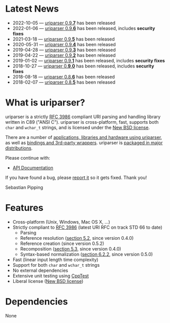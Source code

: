 <!--
.. title: Welcome to uriparser!
.. slug: index
.. date: 2022-10-05 16:51:00 UTC+2
.. tags:
.. category:
.. link:
.. description:
.. type: text
-->

# Latest News

* 2022-10-05 —
  [uriparser 0.9.**7**](https://github.com/uriparser/uriparser/blob/uriparser-0.9.7/ChangeLog)
  has been released
* 2022-01-06 —
  [uriparser 0.9.**6**](https://github.com/uriparser/uriparser/blob/uriparser-0.9.6/ChangeLog)
  has been released, includes **security fixes**
* 2021-03-18 —
  [uriparser 0.9.**5**](https://github.com/uriparser/uriparser/blob/uriparser-0.9.5/ChangeLog)
  has been released
* 2020-05-31 —
  [uriparser 0.9.**4**](https://github.com/uriparser/uriparser/blob/uriparser-0.9.4/ChangeLog)
  has been released
* 2019-04-28 —
  [uriparser 0.9.**3**](https://github.com/uriparser/uriparser/blob/uriparser-0.9.3/ChangeLog)
  has been released
* 2019-04-22 —
  [uriparser 0.9.**2**](https://github.com/uriparser/uriparser/blob/uriparser-0.9.2/ChangeLog)
  has been released
* 2019-01-02 —
  [uriparser 0.9.**1**](https://github.com/uriparser/uriparser/blob/uriparser-0.9.1/ChangeLog)
  has been released, includes **security fixes**
* 2018-10-27 —
  [uriparser 0.**9**.**0**](https://github.com/uriparser/uriparser/blob/uriparser-0.9.0/ChangeLog)
  has been released, includes **security fixes**
* 2018-08-18 —
  [uriparser 0.8.**6**](https://github.com/uriparser/uriparser/blob/uriparser-0.8.6/ChangeLog)
  has been released
* 2018-02-07 —
  [uriparser 0.8.**5**](https://github.com/uriparser/uriparser/blob/uriparser-0.8.5/ChangeLog)
  has been released


# What is uriparser?

uriparser is a
strictly [RFC 3986](http://tools.ietf.org/html/rfc3986) compliant
URI parsing and handling library
written in C89 ("ANSI C").
uriparser is cross-platform,
fast,
supports both `char` and `wchar_t` strings, and
is licensed under the [New BSD license](https://github.com/uriparser/uriparser/blob/master/COPYING).

There are a number of [applications, libraries and hardware using uriparser](doc/users/),
as well as [bindings and 3rd-party wrappers](doc/bindings/).
uriparser is [packaged in major distributions](doc/packages/).


Please continue with:

* [API Documentation](doc/api/latest/)


If you have found a bug,
please [report it](https://github.com/uriparser/uriparser/issues)
so it gets fixed.
Thank you!

Sebastian Pipping


# Features

* Cross-platform (Unix, Windows, Mac OS X, ...)
* Strictly compliant to [RFC 3986](http://tools.ietf.org/html/rfc3986) (latest URI RFC on track STD 66 to date)
    * Parsing
    * Reference resolution ([section 5.2](http://tools.ietf.org/html/rfc3986#section-5.2), since version 0.4.0)
    * Reference creation (since version 0.5.2)
    * Recomposition ([section 5.3](http://tools.ietf.org/html/rfc3986#section-5.3), since version 0.4.0)
    * Syntax-based normalization ([section 6.2.2](http://tools.ietf.org/html/rfc3986#section-6.2.2), since version 0.5.0)
* Fast (linear input length time complexity)
* Support for both `char` and `wchar_t` strings
* No external dependencies
* Extensive unit testing using [CppTest](http://cpptest.sourceforge.net/)
* Liberal license ([New BSD license](https://github.com/uriparser/uriparser/blob/master/COPYING))


# Dependencies

None
